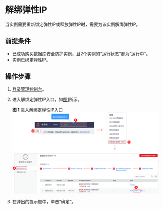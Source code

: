 # 解绑弹性IP<a name="ZH-CN_TOPIC_0111166438"></a>

当实例需要重新绑定弹性IP或释放弹性IP时，需要为该实例解绑弹性IP。

## 前提条件<a name="section26173815151056"></a>

-   已成功购买数据库安全防护实例，且2个实例的“运行状态“都为“运行中“。
-   实例已绑定弹性IP。

## 操作步骤<a name="section59621770151056"></a>

1.  [登录管理控制台](https://console.huaweicloud.com/?locale=zh-cn)。
2.  进入解绑定弹性IP入口，如[图1](#zh-cn_topic_0111166372_fig4989100164918)所示。

    **图 1**  进入解绑定弹性IP入口<a name="zh-cn_topic_0111166372_fig4989100164918"></a>  
    ![](figures/进入解绑定弹性IP入口.png "进入解绑定弹性IP入口")

3.  在弹出的提示框中，单击“确定“。

